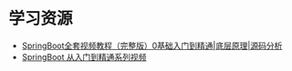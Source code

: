 # 学习资源

- [SpringBoot全套视频教程（完整版）0基础入门到精通|底层原理|源码分析](https://www.bilibili.com/video/BV1Tg4y1n74q)
- [SpringBoot 从入门到精通系列视频](https://www.bilibili.com/video/BV1XT41187kY)

